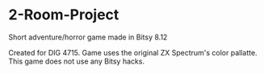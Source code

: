 # 2-Room-Project
 Short adventure/horror game made in Bitsy 8.12

 Created for DIG 4715. Game uses the original ZX Spectrum's 
 color pallatte. This game does not use any Bitsy hacks.
